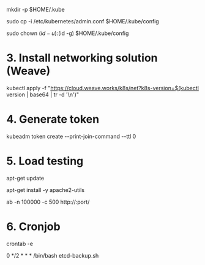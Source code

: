 mkdir -p $HOME/.kube

sudo cp -i /etc/kubernetes/admin.conf $HOME/.kube/config

sudo chown $(id -u):$(id -g) $HOME/.kube/config

# 3. Install networking solution (Weave)

kubectl apply -f "https://cloud.weave.works/k8s/net?k8s-version=$(kubectl version | base64 | tr -d '\n')"

# 4. Generate token 

kubeadm token create --print-join-command --ttl 0

# 5. Load testing

apt-get update

apt-get install -y apache2-utils

ab -n 100000 -c 500 http://<service-ip-cluster-ip>:port/

# 6. Cronjob

crontab -e

0 */2 *   *   *    /bin/bash etcd-backup.sh
